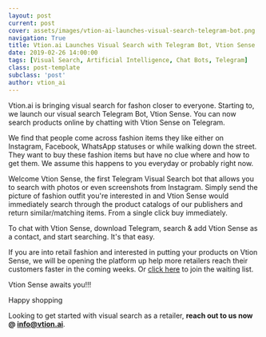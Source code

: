 ```yaml
---
layout: post
current: post
cover: assets/images/vtion-ai-launches-visual-search-telegram-bot.png
navigation: True
title: Vtion.ai Launches Visual Search with Telegram Bot, Vtion Sense
date: 2019-02-26 14:00:00
tags: [Visual Search, Artificial Intelligence, Chat Bots, Telegram]
class: post-template
subclass: 'post'
author: vtion_ai
---
```


Vtion.ai is bringing visual search for fashon closer to everyone. Starting to, we launch our visual search Telegram Bot, Vtion Sense. You can now search products online by chatting with Vtion Sense on Telegram.

We find that people come across fashion items they like either on Instagram, Facebook, WhatsApp statuses or while walking down the street. They want to buy these fashion items but have no clue where and how to get them. We assume this happens to you everyday or probably right now. 

Welcome Vtion Sense, the first Telegram Visual Search bot that allows you to search with photos or even screenshots from Instagram. Simply send the picture of fashion outfit you're interested in and Vtion Sense would immediately search through the product catalogs of our publishers and return similar/matching items. From a single click buy immediately.

To chat with Vtion Sense, download Telegram, search & add Vtion Sense as a contact, and start searching. It's that easy.

If you are into retail fashion and interested in putting your products on Vtion Sense, we will be opening the platform up help more retailers reach their customers faster in the coming weeks. Or [click here]() to join the waiting list.

Vtion Sense awaits you!!!

Happy shopping

Looking to get started with visual search as a retailer, **reach out to us now @ info@vtion.ai**.
